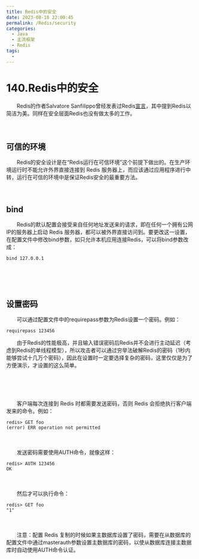 ```yaml
---
title: Redis中的安全
date: 2023-08-18 22:00:45
permalink: /Redis/security
categories:
  - Java
  - 主流框架
  - Redis
tags:
  - 
---
```

# 140.Redis中的安全

　　Redis的作者Salvatore Sanfilippo曾经发表过Redis[宣言](http://oldblog.antirez.com/post/redis-manifesto.html)，其中提到Redis以简洁为美。同样在安全层面Redis也没有做太多的工作。
<!-- more -->
　　‍

## 可信的环境

　　Redis的安全设计是在“Redis运行在可信环境”这个前提下做出的。在生产环境运行时不能允许外界直接连接到 Redis 服务器上，而应该通过应用程序进行中转，运行在可信的环境中是保证Redis安全的最重要方法。

　　‍

## bind

　　Redis的默认配置会接受来自任何地址发送来的请求，即在任何一个拥有公网IP的服务器上启动 Redis 服务器，都可以被外界直接访问到。要更改这一设置，在配置文件中修改bind参数，如只允许本机应用连接Redis，可以将bind参数改成：

```
bind 127.0.0.1
```

　　‍

　　‍

## 设置密码

　　可以通过配置文件中的requirepass参数为Redis设置一个密码。例如：

```
requirepass 123456
```

　　由于Redis的性能极高，并且输入错误密码后Redis并不会进行主动延迟（考虑到Redis的单线程模型），所以攻击者可以通过穷举法破解Redis的密码（1秒内能够尝试十几万个密码），因此在设置时一定要选择复杂的密码，这里仅仅是为了方便演示，才设置的这么简单。

　　‍

　　‍

　　客户端每次连接到 Redis 时都需要发送密码，否则 Redis 会拒绝执行客户端发来的命令。例如：

```
redis> GET foo
(error) ERR operation not permitted
```

　　‍

　　发送密码需要使用AUTH命令，就像这样：

```
redis> AUTH 123456
OK
```

　　‍

　　然后才可以执行命令：

```
redis> GET foo
"1"
```

　　‍

　　注意：配置 Redis 复制的时候如果主数据库设置了密码，需要在从数据库的配置文件中通过masterauth参数设置主数据库的密码，以使从数据库连接主数据库时自动使用AUTH命令认证。

